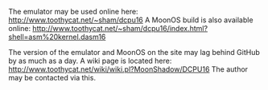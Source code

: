 The emulator may be used online here: http://www.toothycat.net/~sham/dcpu16
A MoonOS build is also available online: http://www.toothycat.net/~sham/dcpu16/index.html?shell=asm%20kernel.dasm16

The version of the emulator and MoonOS on the site may lag behind GitHub by as much as a day.
A wiki page is located here: http://www.toothycat.net/wiki/wiki.pl?MoonShadow/DCPU16
The author may be contacted via this.
